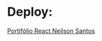 # Deploy:
<a href="https://my-hello-world-fiyrgy3n0-joseneilsonmcs-projects.vercel.app" target="_blank">Portifólio React Neilson Santos</a>
